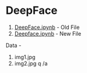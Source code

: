 # DeepFace

1. <a href="https://github.com/RishavMishraRM/DeepFace/blob/main/DeepFace.ipynb">DeepFace.ipynb</a> - Old File <br>
2. <a href = "https://github.com/RishavMishraRM/DeepFace/blob/main/Deepface.ipynb">Deepface.ipynb</a> - New File
   
Data - 
1. <a>img1.jpg</a>
2. img2.jpg
q   /a
